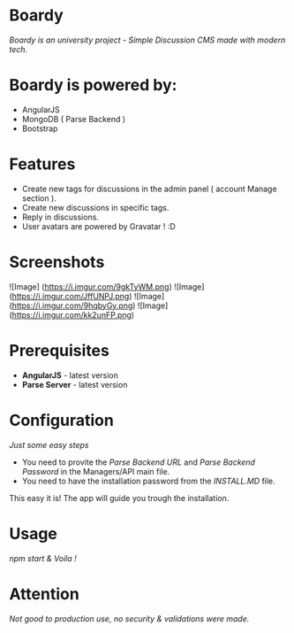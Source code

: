 # Boardy
*Boardy is an university project - Simple Discussion CMS made with modern tech.*

# Boardy is powered by:

- AngularJS
- MongoDB ( Parse Backend )
- Bootstrap

# Features

- Create new tags for discussions in the admin panel ( account Manage section ).
- Create new discussions in specific tags.
- Reply in discussions.
- User avatars are powered by Gravatar ! :D

# Screenshots

![Image]
(https://i.imgur.com/9gkTyWM.png)
![Image]
(https://i.imgur.com/JffUNPJ.png)
![Image]
(https://i.imgur.com/9hqbyGy.png)
![Image]
(https://i.imgur.com/kk2unFP.png)

# Prerequisites

-   **AngularJS** - latest version
-   **Parse Server** - latest version

# Configuration
*Just some easy steps*
-   You need to provite the *Parse Backend URL* and *Parse Backend Password* in the Managers/API main file.
-   You need to have the installation password from the *INSTALL.MD* file.

This easy it is! The app will guide you trough the installation.

# Usage

*npm start & Voila !*

# Attention

*Not good to production use, no security & validations were made.*
